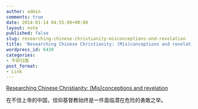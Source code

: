 ```yaml
---
author: admin
comments: true
date: 2014-01-14 04:55:09+00:00
layout: note
published: false
slug: researching-chinese-christianity-misconceptions-and-revelation
title: 'Researching Chinese Christianity: (Mis)conceptions and revelation'
wordpress_id: 6430
categories:
- 不好归类
post_format:
- Link
---
```


[Researching Chinese Christianity: (Mis)conceptions and revelation](http://www.thechinastory.org/2014/01/researching-chinese-christianity-misconceptions-and-revelations/)

在不信上帝的中国，信仰基督教始终是一件面临潜在危险的勇敢之举。
